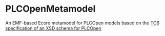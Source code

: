 # PLCOpenMetamodel
An EMF-based Ecore metamodel for PLCOpen models based on the [TC6 specification of an XSD schema for PLCOpen](http://www.plcopen.org/pages/tc6_xml)
